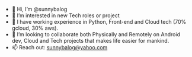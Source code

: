 - 👋 Hi, I’m @sunnybalog
- 👀 I’m interested in new Tech roles or project
- 🌱 I have working experience in Python, Front-end  and Cloud tech (70% gcloud, 30% aws).
- 💞️ I’m looking to collaborate both Physically and Remotely on Android dev, Cloud and Tech projects that makes life easier for mankind.
- 📫 Reach out: sunnybalog@yahoo.com

<!---
sunnybalog/sunnybalog is a ✨ special ✨ repository because its `README.md` (this file) appears on your GitHub profile.
You can click the Preview link to take a look at your changes.
--->
